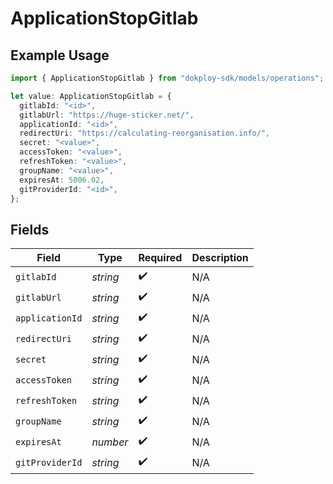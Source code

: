 # ApplicationStopGitlab

## Example Usage

```typescript
import { ApplicationStopGitlab } from "dokploy-sdk/models/operations";

let value: ApplicationStopGitlab = {
  gitlabId: "<id>",
  gitlabUrl: "https://huge-sticker.net/",
  applicationId: "<id>",
  redirectUri: "https://calculating-reorganisation.info/",
  secret: "<value>",
  accessToken: "<value>",
  refreshToken: "<value>",
  groupName: "<value>",
  expiresAt: 5006.02,
  gitProviderId: "<id>",
};
```

## Fields

| Field              | Type               | Required           | Description        |
| ------------------ | ------------------ | ------------------ | ------------------ |
| `gitlabId`         | *string*           | :heavy_check_mark: | N/A                |
| `gitlabUrl`        | *string*           | :heavy_check_mark: | N/A                |
| `applicationId`    | *string*           | :heavy_check_mark: | N/A                |
| `redirectUri`      | *string*           | :heavy_check_mark: | N/A                |
| `secret`           | *string*           | :heavy_check_mark: | N/A                |
| `accessToken`      | *string*           | :heavy_check_mark: | N/A                |
| `refreshToken`     | *string*           | :heavy_check_mark: | N/A                |
| `groupName`        | *string*           | :heavy_check_mark: | N/A                |
| `expiresAt`        | *number*           | :heavy_check_mark: | N/A                |
| `gitProviderId`    | *string*           | :heavy_check_mark: | N/A                |
